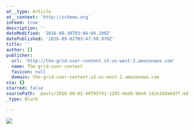 ```yaml
---
at__type: Article
at__context: 'http://schema.org'
inFeed: true
description: ''
dateModified: '2016-08-30T03:04:04.100Z'
datePublished: '2016-09-02T03:47:50.970Z'
title: ''
author: []
publisher:
  url: 'http://the-grid-user-content.s3-us-west-2.amazonaws.com'
  name: The-grid-user-content
  favicon: null
  domain: the-grid-user-content.s3-us-west-2.amazonaws.com
via: {}
starred: false
sourcePath: _posts/2016-09-02-48f95f91-1205-4ed0-9be9-142e3ddabd7f.md
_type: Blurb

---
```

<article style=""><img src="http://the-grid-user-content.s3-us-west-2.amazonaws.com/cd726398-4821-4c28-afcb-b25e881f6450.jpg" /></article>